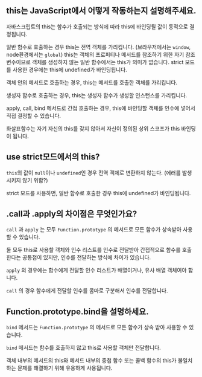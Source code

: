 ## this는 JavaScript에서 어떻게 작동하는지 설명해주세요.

자바스크립트의 this는 함수가 호출되는 방식에 따라 this에 바인딩될 값이 동적으로 결정됩니다.

일반 함수로 호출하는 경우 this는 전역 객체를 가리킵니다. (브라우저에서는 `window`, node환경에서는 `global`) this는 객체의 프로퍼티나 메서드를 참조하기 위한 자기 참조 변수이므로 객체를 생성하지 않는 일반 함수에서는 this가 의미가 없습니다. strict 모드를 사용한 경우에는 this에 undefined가 바인딩됩니다.

객체 안의 메서드로 호출하는 경우, this는 메서드를 호출한 객체를 가리킵니다.

생성자 함수로 호출하는 경우, this는 생성자 함수가 생성할 인스턴스를 가리킵니다.

apply, call, bind 메서드로 간접 호출하는 경우, this에 바인딩할 객체를 인수에 넣어서 직접 결정할 수 있습니다.

화살표함수는 자기 자신의 this를 갖지 않아서 자신이 정의된 상위 스코프가 this 바인딩이 됩니다.

## use strict모드에서의 this?

`this`의 값이 `null`이나 `undefined`인 경우 전역 객체로 변환하지 않는다. (에러를 발생시키지 않기 위함?)

strict 모드를 사용하면, 일반 함수로 호출한 경우 this에 undefined가 바인딩됩니다.

## .call과 .apply의 차이점은 무엇인가요?

`call` 과 `apply` 는 모두 `Function.prototype` 의 메서드로 모든 함수가 상속받아 사용할 수 있습니다.

둘 모두 this로 사용할 객체와 인수 리스트를 인수로 전달받아 간접적으로 함수를 호출한다는 공통점이 있지만, 인수를 전달하는 방식에 차이가 있습니다.

`apply` 의 경우에는 함수에게 전달할 인수 리스트가 배열이거나, 유사 배열 객체여야 합니다.

`call` 의 경우 함수에게 전달할 인수를 콤마로 구분해서 인수를 전달합니다.

## Function.prototype.bind을 설명하세요.

`bind` 메서드는 `Function.prototype` 의 메서드로 모든 함수가 상속 받아 사용할 수 있습니다.

`bind` 메서드는 함수를 호출하지 않고 this로 사용할 객체만 전달합니다.

객체 내부의 메서드의 this와 메서드 내부의 중첩 함수 또는 콜백 함수의 this가 불일치하는 문제를 해결하기 위해 유용하게 사용됩니다.
